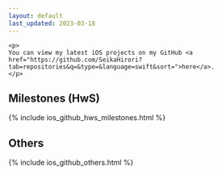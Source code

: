 ```yaml
---
layout: default
last_updated: 2023-03-18
---
```

<div>

    <p>
    You can view my latest iOS projects on my GitHub <a href="https://github.com/SeikaHirori?tab=repositories&q=&type=&language=swift&sort=">here</a>.
    </p>
</div>

## Milestones (HwS)
{% include ios_github_hws_milestones.html %}

## Others
{% include ios_github_others.html %}